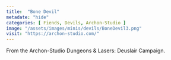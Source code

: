 ```yaml
---
title:  "Bone Devil"
metadate: "hide"
categories: [ Fiends, Devils, Archon-Studio ]
image: "/assets/images/minis/devils/BoneDevil3.png"
visit: "https://archon-studio.com/"
---
```

From the Archon-Studio Dungeons & Lasers: Deuslair Campaign.